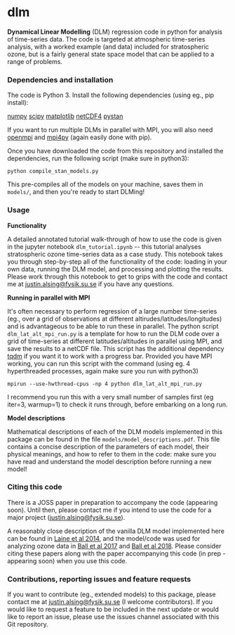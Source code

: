 # dlm

**Dynamical Linear Modelling** (DLM) regression code in python for analysis of time-series data. The code is targeted at atmospheric time-series analysis, with a worked example (and data) included for stratospheric ozone, but is a fairly general state space model that can be applied to a range of problems.

### Dependencies and installation

The code is Python 3. Install the following dependencies (using eg., pip install):

[numpy](http://www.numpy.org)
[scipy](https://www.scipy.org)
[matplotlib](https://matplotlib.org)
[netCDF4](https://pypi.org/project/netcdf/)
[pystan](https://pystan.readthedocs.io/en/latest/)

If you want to run multiple DLMs in parallel with MPI, you will also need [openmpi](https://www.open-mpi.org) and [mpi4py](https://mpi4py.readthedocs.io/en/stable/install.html) (again easily done with pip).

Once you have downloaded the code from this repository and installed the dependencies, run the following script (make sure in python3):

`python compile_stan_models.py`

This pre-compiles all of the models on your machine, saves them in `models/`, and then you're ready to start DLMing!

### Usage

**Functionality**

A detailed annotated tutorial walk-through of how to use the code is given in the jupyter notebook `dlm_tutorial.ipynb` -- this tutorial analyses stratospheric ozone time-series data as a case study. This notebook takes you through step-by-step all of the functionality of the code: loading in your own data, running the DLM model, and processing and plotting the results. Please work through this notebook to get to grips with the code and contact me at justin.alsing@fysik.su.se if you have any questions.

**Running in parallel with MPI**

It's often necessary to perform regression of a large number time-series (eg., over a grid of observations at different altirudes/latitudes/longitudes) and is advantageous to be able to run these in parallel. The python script `dlm_lat_alt_mpi_run.py` is a template for how to run the DLM code over a grid of time-series at different latitudes/altitudes in parallel using MPI, and save the results to a netCDF file. This script has the additional dependency [tqdm](https://tqdm.github.io) if you want it to work with a progress bar. Provided you have MPI working, you can run this script with the command (using eg. 4 hyperthreaded processes, again make sure you run with python3)

`mpirun --use-hwthread-cpus -np 4 python dlm_lat_alt_mpi_run.py`

I recommend you run this with a very small number of samples first (eg iter=3, warmup=1) to check it runs through, before embarking on a long run.

**Model descriptions**

Mathematical descriptions of each of the DLM models implemented in this package can be found in the file `models/model_descriptions.pdf`. This file contains a concise description of the parameters of each model, their physical meanings, and how to refer to them in the code: make sure you have read and understand the model description before running a new model!

### Citing this code

There is a JOSS paper in preparation to accompany the code (appearing soon). Until then, please contact me if you intend to use the code for a major project (justin.alsing@fysik.su.se).

A reasonably close description of the vanilla DLM model implemented here can be found in [Laine et al 2014](https://www.atmos-chem-phys.net/14/9707/2014/acp-14-9707-2014.pdf), and the model/code was used for analyzing ozone data in [Ball et al 2017](https://www.research-collection.ethz.ch/handle/20.500.11850/202027) and [Ball et al 2018](https://www.atmos-chem-phys.net/18/1379/2018/acp-18-1379-2018.html). Please consider citing these papers along with the paper accompanying this code (in prep - appearing soon) when you use this code.

### Contributions, reporting issues and feature requests

If you want to contribute (eg., extended models) to this package, please contact me at justin.alsing@fysik.su.se (I welcome contributors). If you would like to request a feature to be included in the next update or would like to report an issue, please use the issues channel associated with this Git repository.

